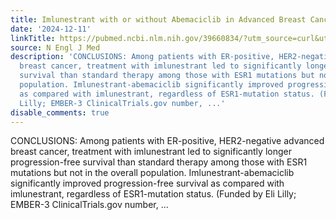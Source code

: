 ```yaml
---
title: Imlunestrant with or without Abemaciclib in Advanced Breast Cancer
date: '2024-12-11'
linkTitle: https://pubmed.ncbi.nlm.nih.gov/39660834/?utm_source=curl&utm_medium=rss&utm_campaign=pubmed-2&utm_content=1LIK-026Y9bjRE4xDQ231BSa89BnY4O2Rfi-9WXQd8C31C6cqE&fc=20211015124055&ff=20241211171327&v=2.18.0.post9+e462414
source: N Engl J Med
description: 'CONCLUSIONS: Among patients with ER-positive, HER2-negative advanced
  breast cancer, treatment with imlunestrant led to significantly longer progression-free
  survival than standard therapy among those with ESR1 mutations but not in the overall
  population. Imlunestrant-abemaciclib significantly improved progression-free survival
  as compared with imlunestrant, regardless of ESR1-mutation status. (Funded by Eli
  Lilly; EMBER-3 ClinicalTrials.gov number, ...'
disable_comments: true
---
```

CONCLUSIONS: Among patients with ER-positive, HER2-negative advanced breast cancer, treatment with imlunestrant led to significantly longer progression-free survival than standard therapy among those with ESR1 mutations but not in the overall population. Imlunestrant-abemaciclib significantly improved progression-free survival as compared with imlunestrant, regardless of ESR1-mutation status. (Funded by Eli Lilly; EMBER-3 ClinicalTrials.gov number, ...
